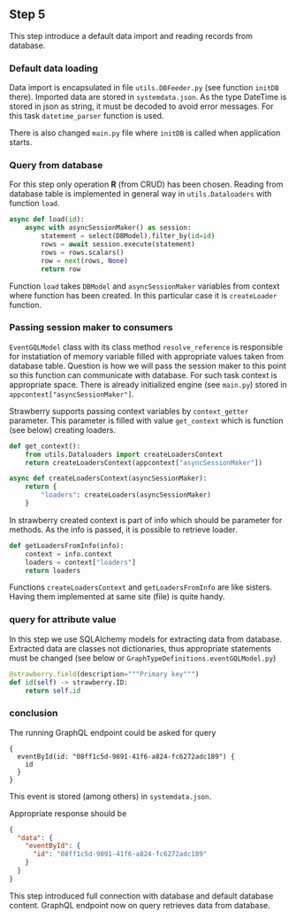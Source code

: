 ## Step 5

This step introduce a default data import and reading records from database.

### Default data loading
Data import is encapsulated in file `utils.DBFeeder.py` (see function `initDB` there). 
Imported data are stored in `systemdata.json`.
As the type DateTime is stored in json as string, it must be decoded to avoid error messages.
For this task `datetime_parser` function is used.

There is also changed `main.py` file where `initDB` is called when application starts.

### Query from database

For this step only operation **R** (from CRUD) has been chosen.
Reading from database table is implemented in general way in `utils.Dataloaders` with function `load`.


```python
async def load(id):
    async with asyncSessionMaker() as session:
        statement = select(DBModel).filter_by(id=id)
        rows = await session.execute(statement)
        rows = rows.scalars()
        row = next(rows, None)
        return row
```

Function `load` takes `DBModel` and `asyncSessionMaker` variables from context where function has been created. In this particular case it is `createLoader` function.

### Passing session maker to consumers

`EventGQLModel` class with its class method `resolve_reference` is responsible for instatiation of memory variable filled with appropriate values taken from database table.
Question is how we will pass the session maker to this point so this function can communicate with database. 
For such task context is appropriate space.
There is already initialized engine (see `main.py`) stored in `appcontext["asyncSessionMaker"]`.

Strawberry supports passing context variables by `context_getter` parameter.
This parameter is filled with value `get_context` which is function (see below) creating loaders.

```python
def get_context():
    from utils.Dataloaders import createLoadersContext
    return createLoadersContext(appcontext["asyncSessionMaker"])
```

```python
async def createLoadersContext(asyncSessionMaker):
    return {
        "loaders": createLoaders(asyncSessionMaker)
    }
```

In strawberry created context is part of info which should be parameter for methods. As the info is passed, it is possible to retrieve loader.

```python
def getLoadersFromInfo(info):
    context = info.context
    loaders = context["loaders"]
    return loaders
```

Functions `createLoadersContext` and `getLoadersFromInfo` are like sisters.
Having them implemented at same site (file) is quite handy.

### query for attribute value

In this step we use SQLAlchemy models for extracting data from database.
Extracted data are classes not dictionaries, thus appropriate
statements must be changed (see below or `GraphTypeDefinitions.eventGQLModel.py`)

```python
@strawberry.field(description="""Primary key""")
def id(self) -> strawberry.ID:
    return self.id
```

### conclusion

The running GraphQL endpoint could be asked for query

```gql
{
  eventById(id: "08ff1c5d-9891-41f6-a824-fc6272adc189") {
    id
  }
}
```

This event is stored (among others) in `systemdata.json`.

Appropriate response should be

```json
{
  "data": {
    "eventById": {
      "id": "08ff1c5d-9891-41f6-a824-fc6272adc189"
    }
  }
}
```

This step introduced full connection with database and default database content. 
GraphQL endpoint now on query retrieves data from database.